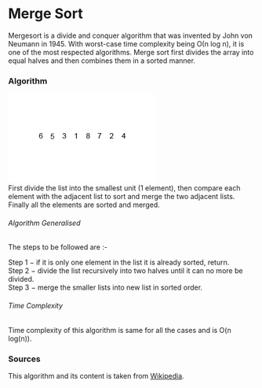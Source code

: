 # Merge Sort
Mergesort is a divide and conquer algorithm that was invented by John von Neumann in 1945.
With worst-case time complexity being Ο(n log n), it is one of the most respected algorithms. Merge sort first divides the array into equal halves and then combines them in a sorted manner.

### Algorithm
![alt tag](images/Merge-sort.gif)
<br/>First divide the list into the smallest unit (1 element), then compare each element with the adjacent list to sort and merge the two adjacent lists. 
Finally all the elements are sorted and merged.

###### Algorithm Generalised

The steps to be followed are :-

   Step 1 − if it is only one element in the list it is already sorted, return.<br/>
   Step 2 − divide the list recursively into two halves until it can no more be divided.<br/>
   Step 3 − merge the smaller lists into new list in sorted order.

###### Time Complexity
Time complexity of this algorithm is same for all the cases and is O(n log(n)).
	
### Sources
This algorithm and its content is taken from [Wikipedia](https://en.wikipedia.org/wiki/Merge_sort).
